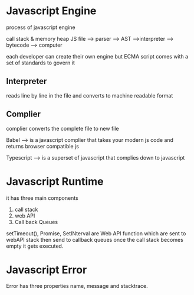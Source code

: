 # Javascript Engine

process of javascript engine

call stack & memory heap
JS file --> parser --> AST -->interpreter --> bytecode --> computer

each developer can create their own engine
but ECMA script comes with a set of standards to govern it

## Interpreter

reads line by line in the file and converts to machine readable format

## Complier

complier converts the complete file to new file

Babel --> is a javascript complier that takes your modern js code and returns browser compatible js

Typescript --> is a superset of javascript that complies down to javascript

# Javascript Runtime

it has three main components

1. call stack
2. web API
3. Call back Queues

setTimeout(), Promise, SetINterval are Web API function which are sent to webAPI stack then send to callback queues once the call stack becomes empty it gets executed.

# Javascript Error

Error has three properties name, message and stacktrace.
